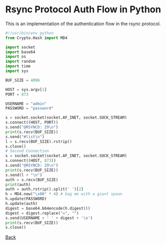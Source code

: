 # Rsync Protocol Auth Flow in Python

This is an implementation of the authentication flow in the rsync protocol.

```python
#!/usr/bin/env python
from Crypto.Hash import MD4

import socket
import base64
import os
import random
import time
import sys

BUF_SIZE = 4096

HOST = sys.argv[1]
PORT = 873

USERNAME = "admin"
PASSWORD = "password"

s = socket.socket(socket.AF_INET, socket.SOCK_STREAM)
s.connect((HOST, PORT))
s.send("@RSYNCD: 29\n")
print(s.recv(BUF_SIZE))
s.send("#list\n")
l = s.recv(BUF_SIZE).rstrip()
s.close()
# Second Connection
s = socket.socket(socket.AF_INET, socket.SOCK_STREAM)
s.connect((HOST, 873))
s.send("@RSYNCD: 29\n")
print(s.recv(BUF_SIZE))
s.send(l + "\n")
auth = s.recv(BUF_SIZE)
print(auth)
auth = auth.rstrip().split(' ')[2]
h = MD4.new("\x00" * 4) # Gag me with a giant spoon
h.update(PASSWORD)
h.update(auth)
digest = base64.b64encode(h.digest())
digest = digest.replace("=", "")    
s.send(USERNAME + ' ' + digest + '\n')
print(s.recv(BUF_SIZE))
s.close()
```

[Back](https://nstarke.github.io/)
